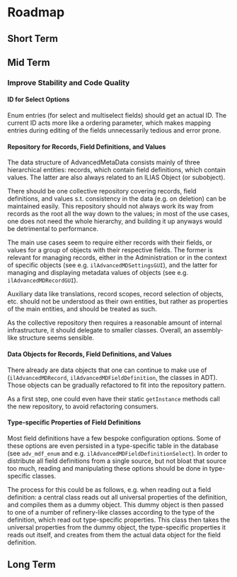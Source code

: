 # Roadmap

## Short Term

## Mid Term

### Improve Stability and Code Quality

#### ID for Select Options

Enum entries (for select and multiselect fields) should get an actual ID.
The current ID acts more like a ordering parameter, which makes mapping entries
during editing of the fields unnecessarily tedious and error prone.

#### Repository for Records, Field Definitions, and Values

The data structure of AdvancedMetaData consists mainly of three hierarchical
entities: records, which contain field definitions, which contain values.
The latter are also always related to an ILIAS Object (or subobject).

There should be one collective repository covering records, field definitions,
and values s.t. consistency in the data (e.g. on deletion) can be maintained
easily. This repository should not always work its way from records as the
root all the way down to the values; in most of the use cases, one does not
need the whole hierarchy, and building it up anyways would be detrimental to
performance.

The main use cases seem to require either records with their fields, or values
for a group of objects with their respective fields. The former is relevant
for managing records, either in the Administration or in the context of
specific objects (see e.g. `ilAdvancedMDSettingsGUI`), and the latter for
managing and displaying metadata values of objects (see e.g.
`ilAdvancedMDRecordGUI`).

Auxiliary data like translations, record scopes, record selection of objects,
etc. should not be understood as their own entities, but rather as properties
of the main entities, and should be treated as such.

As the collective repository then requires a reasonable amount of internal
infrastructure, it should delegate to smaller classes. Overall, an
assembly-like structure seems sensible.

#### Data Objects for Records, Field Definitions, and Values

There already are data objects that one can continue to make use of
(`ilAdvancedMDRecord`, `ilAdvancedMDFieldDefinition`, the classes in ADT).
Those objects can be gradually refactored to fit into the repository
pattern.

As a first step, one could even have their static `getInstance` methods
call the new repository, to avoid refactoring consumers.

#### Type-specific Properties of Field Definitions

Most field definitions have a few bespoke configuration options. Some
of these options are even persisted in a type-specific table in the 
database (see `adv_mdf_enum` and e.g. `ilAdvancedMDFieldDefinitionSelect`).
In order to distribute all field definitions from a single source, but
not bloat that source too much, reading and manipulating these options
should be done in type-specific classes.

The process for this could be as follows, e.g. when reading out
a field definition: a central class reads out all universal properties
of the definition, and compiles them as a dummy object. This dummy object
is then passed to one of a number of refinery-like classes according to
the type of the definition, which read out type-specific properties.
This class then takes the universal properties from the dummy object,
the type-specific properties it reads out itself, and creates from
them the actual data object for the field definition.

## Long Term
